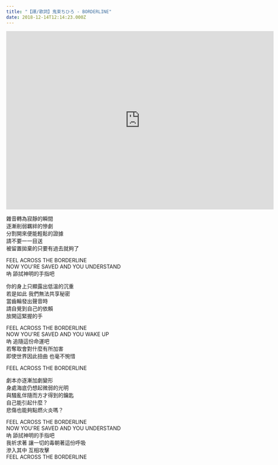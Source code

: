 ```yaml
---
title: "【譯/歌詞】鬼束ちひろ - BORDERLINE"
date: 2018-12-14T12:14:23.000Z
---
```


<iframe width="720" height="480" src="https://www.youtube.com/embed/446Cpb9jrUY" frameborder="0" allow="accelerometer; autoplay; clipboard-write; encrypted-media; gyroscope; picture-in-picture" allowfullscreen></iframe>

雜音轉為寂靜的瞬間
<br>逐漸削弱羈絆的慘劇
<br>分割開來便能輕鬆的證據
<br>請不要一一目送
<br>被留置拋棄的只要有過去就夠了

FEEL ACROSS THE BORDERLINE
<br>NOW YOU'RE SAVED AND YOU UNDERSTAND
<br>吶 舔拭神明的手指吧

你的身上只顯露出低溫的沉重
<br>若是如此 我們無法共享秘密
<br>當齒輪發出聲音時
<br>請自覺到自己的依賴
<br>放開這緊握的手

FEEL ACROSS THE BORDERLINE
<br>NOW YOU'RE SAVED AND YOU WAKE UP
<br>吶 追隨這份命運吧
<br>若奪取會對什麼有所加害
<br>即使世界因此扭曲 也毫不惋惜

FEEL ACROSS THE BORDERLINE

劇本亦逐漸加劇變形
<br>身處海底仍想起微弱的光明
<br>與騷亂伴隨而方才得到的鑰匙
<br>自己能引起什麼？
<br>悲傷也能夠點燃火炎嗎？

FEEL ACROSS THE BORDERLINE
<br>NOW YOU'RE SAVED AND YOU UNDERSTAND
<br>吶 舔拭神明的手指吧
<br>我祈求著 讓一切的毒朝著這份呼吸
<br>滲入其中 互相攻擊
<br>FEEL ACROSS THE BORDERLINE
